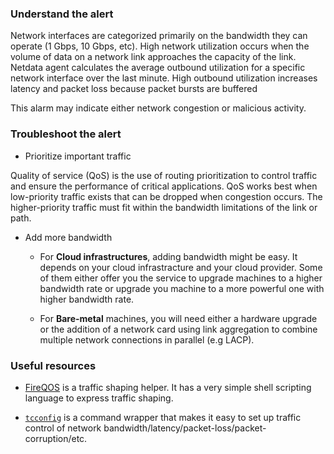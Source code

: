 ﻿### Understand the alert

Network interfaces are categorized primarily on the bandwidth they can operate (1 Gbps, 10 Gbps, etc). High network utilization occurs when the volume of data on a network link approaches the capacity of the link. Netdata agent
calculates the average outbound utilization for a specific network interface over the last minute. High outbound utilization increases latency and packet loss because packet bursts are buffered

This alarm may indicate either network congestion or malicious activity.

### Troubleshoot the alert

- Prioritize important traffic

Quality of service (QoS) is the use of routing prioritization to control traffic and ensure the performance of critical applications. QoS works best when low-priority traffic exists that can be dropped when congestion occurs. The higher-priority traffic must fit within the bandwidth limitations of the link or path. 

- Add more bandwidth

  - For **Cloud infrastructures**, adding bandwidth might be easy. It depends on your cloud infrastracture and your cloud provider. Some of them either offer you the service to upgrade machines to a higher bandwidth rate or upgrade you machine to a more powerful one with higher bandwidth rate.

  - For **Bare-metal** machines, you will need either a hardware upgrade or the addition of a network card using link aggregation to combine multiple network connections in parallel (e.g LACP).

### Useful resources

- [FireQOS](https://firehol.org/tutorial/fireqos-new-user/) is a traffic shaping helper. It has a very simple shell scripting language to express traffic shaping.

- [`tcconfig`](https://tcconfig.readthedocs.io/en/latest/index.html) is a command wrapper that makes it easy to set up traffic control of network bandwidth/latency/packet-loss/packet-corruption/etc.